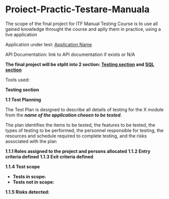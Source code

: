 # Proiect-Practic-Testare-Manuala
The scope of the final project for ITF Manual Testing Course is to use all gained knowledge throught the course and aplly them in practice, using a live application

Application under test: [Application Name](https://www.google.com)

API Documentation: link to API documentation if exists or N/A

**The final project will be stplit into 2 section: [Testing section]() and  [SQL section]()**

Tools used:

**Testing section**

**1.1 Test Planning**

The Test Plan is designed to describe all details of testing for the X module from the ***name of the application chosen to be tested***.

The plan identifies the items to be tested, the features to be tested, the types of testing to be performed, the personnel responsible for testing, the resources and schedule required to complete testing, and the risks associated with the plan

**1.1.1 Roles assigned to the project and persons allocated**
**1.1.2 Entry criteria defined**
**1.1.3 Exit criteria defined**

**1.1.4 Test scope**
 - **Tests in scope:**
 - **Tests not in scope:**

**1.1.5 Risks detected:**
